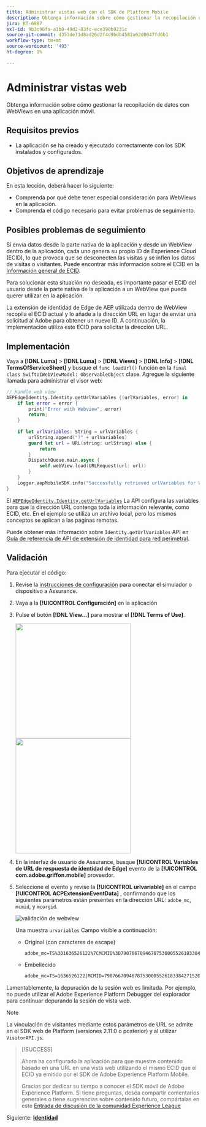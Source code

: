 ```yaml
---
title: Administrar vistas web con el SDK de Platform Mobile
description: Obtenga información sobre cómo gestionar la recopilación de datos con WebViews en una aplicación móvil.
jira: KT-6987
exl-id: 9b3c96fa-a1b8-49d2-83fc-ece390b9231c
source-git-commit: d353de71d8ad26d2f4d9bdb4582a62d0047fd6b1
workflow-type: tm+mt
source-wordcount: '493'
ht-degree: 1%

---
```


# Administrar vistas web

Obtenga información sobre cómo gestionar la recopilación de datos con WebViews en una aplicación móvil.

## Requisitos previos

* La aplicación se ha creado y ejecutado correctamente con los SDK instalados y configurados.

## Objetivos de aprendizaje

En esta lección, deberá hacer lo siguiente:

* Comprenda por qué debe tener especial consideración para WebViews en la aplicación.
* Comprenda el código necesario para evitar problemas de seguimiento.

## Posibles problemas de seguimiento

Si envía datos desde la parte nativa de la aplicación y desde un WebView dentro de la aplicación, cada uno genera su propio ID de Experience Cloud (ECID), lo que provoca que se desconecten las visitas y se inflen los datos de visitas o visitantes. Puede encontrar más información sobre el ECID en la [Información general de ECID](https://experienceleague.adobe.com/docs/experience-platform/identity/ecid.html?lang=en).

Para solucionar esta situación no deseada, es importante pasar el ECID del usuario desde la parte nativa de la aplicación a un WebView que pueda querer utilizar en la aplicación.

La extensión de identidad de Edge de AEP utilizada dentro de WebView recopila el ECID actual y lo añade a la dirección URL en lugar de enviar una solicitud al Adobe para obtener un nuevo ID. A continuación, la implementación utiliza este ECID para solicitar la dirección URL.

## Implementación

Vaya a **[!DNL Luma]** > **[!DNL Luma]** > **[!DNL Views]** > **[!DNL Info]** > **[!DNL TermsOfServiceSheet]** y busque el `func loadUrl()` función en la `final class SwiftUIWebViewModel: ObservableObject` clase. Agregue la siguiente llamada para administrar el visor web:

```swift
// Handle web view
AEPEdgeIdentity.Identity.getUrlVariables {(urlVariables, error) in
    if let error = error {
        print("Error with Webview", error)
        return;
    }
    
    if let urlVariables: String = urlVariables {
        urlString.append("?" + urlVariables)
        guard let url = URL(string: urlString) else {
            return
        }
        DispatchQueue.main.async {
            self.webView.load(URLRequest(url: url))
        }
    }
    Logger.aepMobileSDK.info("Successfully retrieved urlVariables for WebView, final URL: \(urlString)")
}
```

El [`AEPEdgeIdentity.Identity.getUrlVariables`](https://developer.adobe.com/client-sdks/documentation/identity-for-edge-network/api-reference/#geturlvariables) La API configura las variables para que la dirección URL contenga toda la información relevante, como ECID, etc. En el ejemplo se utiliza un archivo local, pero los mismos conceptos se aplican a las páginas remotas.

Puede obtener más información sobre `Identity.getUrlVariables` API en [Guía de referencia de API de extensión de identidad para red perimetral](https://developer.adobe.com/client-sdks/documentation/identity-for-edge-network/api-reference/#geturlvariables).

## Validación 

Para ejecutar el código:

1. Revise la [instrucciones de configuración](assurance.md#connecting-to-a-session) para conectar el simulador o dispositivo a Assurance.
1. Vaya a la **[!UICONTROL Configuración]** en la aplicación
1. Pulse el botón **[!DNL View...]** para mostrar el **[!DNL Terms of Use]**.

   <img src="./assets/tou1.png" width="300" /> <img src="./assets/tou2.png" width="300" />

1. En la interfaz de usuario de Assurance, busque **[!UICONTROL Variables de URL de respuesta de identidad de Edge]** evento de la **[!UICONTROL com.adobe.griffon.mobile]** proveedor.
1. Seleccione el evento y revise la **[!UICONTROL urlvariable]** en el campo **[!UICONTROL ACPExtensionEventData]** , confirmando que los siguientes parámetros están presentes en la dirección URL: `adobe_mc`, `mcmid`, y `mcorgid`.

   ![validación de webview](assets/webview-validation.png)

   Una muestra `urvariables` Campo visible a continuación:

   * Original (con caracteres de escape)

     ```html
     adobe_mc=TS%3D1636526122%7CMCMID%3D79076670946787530005526183384271520749%7CMCORGID%3D7ABB3E6A5A7491460A495D61%40AdobeOrg
     ```

   * Embellecido

     ```html
     adobe_mc=TS=1636526122|MCMID=79076670946787530005526183384271520749|MCORGID=7ABB3E6A5A7491460A495D61@AdobeOrg
     ```

Lamentablemente, la depuración de la sesión web es limitada. Por ejemplo, no puede utilizar el Adobe Experience Platform Debugger del explorador para continuar depurando la sesión de vista web.

>[!NOTE]
>
>La vinculación de visitantes mediante estos parámetros de URL se admite en el SDK web de Platform (versiones 2.11.0 o posterior) y al utilizar `VisitorAPI.js`.


>[!SUCCESS]
>
>Ahora ha configurado la aplicación para que muestre contenido basado en una URL en una vista web utilizando el mismo ECID que el ECID ya emitido por el SDK de Adobe Experience Platform Mobile.
>
>Gracias por dedicar su tiempo a conocer el SDK móvil de Adobe Experience Platform. Si tiene preguntas, desea compartir comentarios generales o tiene sugerencias sobre contenido futuro, compártalas en este [Entrada de discusión de la comunidad Experience League](https://experienceleaguecommunities.adobe.com/t5/adobe-experience-platform-data/tutorial-discussion-implement-adobe-experience-cloud-in-mobile/td-p/443796)

Siguiente: **[Identidad](identity.md)**
